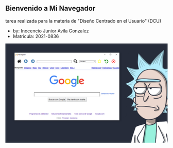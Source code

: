 ## Bienvenido a Mi Navegador
tarea realizada para la materia de "Diseño Centrado en el Usuario" (DCU)

- by: Inocencio Junior Avila Gonzalez
- Matricula: 2021-0836

![](captura%20delnavegado.png)
